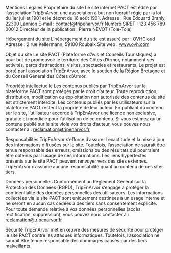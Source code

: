 Mentions Légales
Propriétaire du site
Le site internet PACT est édité par l’association TripEnArvor, une association à but non lucratif régie par la loi du 1er juillet 1901 et le décret du 16 août 1901.
Adresse : Rue Edouard Branly, 22300 Lannion
E-mail : contact@tripenarvor.fr
Numéro SIRET : 123 456 789 00012
Directeur de la publication : Pierre NEVOT (Tole-Tole)

Hébergement du site
L’hébergement du site est assuré par :
OVHCloud
Adresse : 2 rue Kellermann, 59100 Roubaix
Site web : www.ovh.com

Objet du site
Le site PACT (Plateforme d’Avis et Conseils Touristiques) a pour but de promouvoir le territoire des Côtes d’Armor, notamment ses activités, parcs d’attractions, visites, spectacles et restaurants. Le projet est porté par l’association TripEnArvor, avec le soutien de la Région Bretagne et du Conseil Général des Côtes d’Armor.

Propriété intellectuelle
Les contenus publiés par TripEnArvor sur la plateforme PACT sont protégés par le droit d’auteur. Toute reproduction, distribution, modification ou exploitation non autorisée des contenus du site est strictement interdite. Les contenus publiés par les utilisateurs sur la plateforme PACT restent la propriété de leur auteur. En publiant du contenu sur le site, l’utilisateur accorde à TripEnArvor une licence non exclusive, gratuite et mondiale pour l’utilisation de ce contenu. Si vous estimez qu’un contenu publié sur le site viole vos droits d’auteur, vous pouvez nous contacter à : reclamation@tripenarvor.fr

Responsabilités
TripEnArvor s’efforce d’assurer l’exactitude et la mise à jour des informations diffusées sur le site. Toutefois, l’association ne saurait être tenue responsable des erreurs, omissions ou des résultats qui pourraient être obtenus par l’usage de ces informations. Les liens hypertextes présents sur le site PACT peuvent renvoyer vers des sites externes. TripEnArvor n’assume aucune responsabilité quant au contenu de ces sites tiers.

Données personnelles
Conformément au Règlement Général sur la Protection des Données (RGPD), TripEnArvor s’engage à protéger la confidentialité des données personnelles des utilisateurs. Les informations collectées via le site PACT sont uniquement destinées à un usage interne et ne seront en aucun cas cédées à des tiers sans consentement explicite. Pour toute demande relative à vos données personnelles (accès, rectification, suppression), vous pouvez nous contacter à : reclamation@tripenarvor.fr

Sécurité
TripEnArvor met en œuvre des mesures de sécurité pour protéger le site PACT contre les attaques informatiques. Toutefois, l’association ne saurait être tenue responsable des dommages causés par des tiers malveillants.